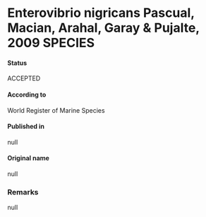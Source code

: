 Enterovibrio nigricans Pascual, Macian, Arahal, Garay & Pujalte, 2009 SPECIES
=======

#### Status
ACCEPTED

#### According to
World Register of Marine Species

#### Published in
null

#### Original name
null

### Remarks
null